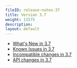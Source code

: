 ```yaml
---
fileID: release-notes-37
title: Version 3.7
weight: 11575
description: 
layout: default
---
```

- [What's New in 3.7](release-notes-new-features37)
- [Known Issues in 3.7](release-notes-known-issues37)
- [Incompatible changes in 3.7](release-notes-upgrading-changes37)
- [API changes in 3.7](release-notes-api-changes37)
